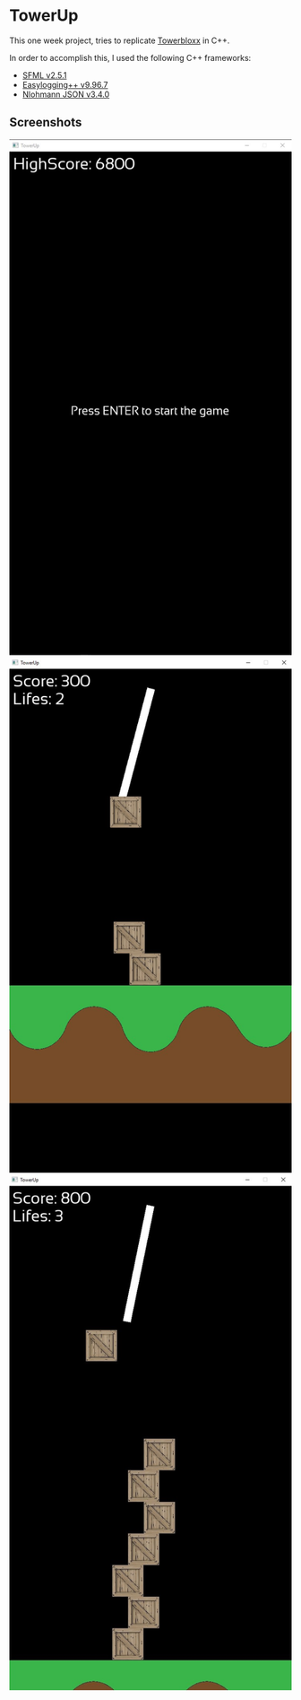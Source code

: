 # TowerUp

This one week project, tries to replicate [Towerbloxx](https://www.youtube.com/watch?v=9eP2rVisHPo&t=5s) in C++.

In order to accomplish this, I used the following C++ frameworks:

- [SFML v2.5.1](https://github.com/SFML/SFML)
- [Easylogging++ v9.96.7](https://github.com/zuhd-org/easyloggingpp)
- [Nlohmann JSON v3.4.0](https://github.com/nlohmann/json)

## Screenshots

![Main Menu](https://github.com/PereViader/TowerUp/blob/master/img/menu.jpg)
![Gameplay 1](https://github.com/PereViader/TowerUp/blob/master/img/gameplay1.jpg)
![Gameplay 2](https://github.com/PereViader/TowerUp/blob/master/img/gameplay2.jpg)